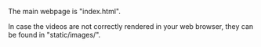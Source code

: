 The main webpage is "index.html".

In case the videos are not correctly rendered in your web browser, they can be found in "static/images/".